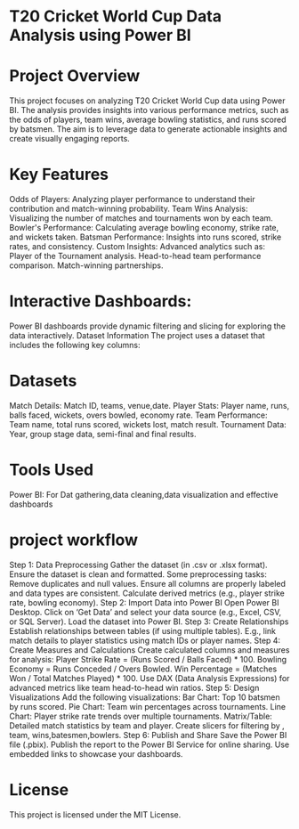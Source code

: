 # T20 Cricket World Cup Data Analysis using Power BI

# Project Overview
This project focuses on analyzing T20 Cricket World Cup data using Power BI. The analysis provides insights into various performance metrics, such as the odds of players, team wins, average bowling statistics, and runs scored by batsmen. The aim is to leverage data to generate actionable insights and create visually engaging reports.

# Key Features
Odds of Players: Analyzing player performance to understand their contribution and match-winning probability.
Team Wins Analysis: Visualizing the number of matches and tournaments won by each team.
Bowler's Performance: Calculating average bowling economy, strike rate, and wickets taken.
Batsman Performance: Insights into runs scored, strike rates, and consistency.
Custom Insights: Advanced analytics such as:
Player of the Tournament analysis.
Head-to-head team performance comparison.
Match-winning partnerships.

# Interactive Dashboards: 
Power BI dashboards provide dynamic filtering and slicing for exploring the data interactively.
Dataset Information
The project uses a dataset that includes the following key columns:

# Datasets
Match Details: Match ID, teams, venue,date.
Player Stats: Player name, runs, balls faced, wickets, overs bowled, economy rate.
Team Performance: Team name, total runs scored, wickets lost, match result.
Tournament Data: Year, group stage data, semi-final and final results.

# Tools Used
Power BI: For Dat gathering,data cleaning,data visualization and effective dashboards

# project workflow 
Step 1: Data Preprocessing
Gather the dataset (in .csv or .xlsx format).
Ensure the dataset is clean and formatted. Some preprocessing tasks:
Remove duplicates and null values.
Ensure all columns are properly labeled and data types are consistent.
Calculate derived metrics (e.g., player strike rate, bowling economy).
Step 2: Import Data into Power BI
Open Power BI Desktop.
Click on ‘Get Data’ and select your data source (e.g., Excel, CSV, or SQL Server).
Load the dataset into Power BI.
Step 3: Create Relationships
Establish relationships between tables (if using multiple tables).
E.g., link match details to player statistics using match IDs or player names.
Step 4: Create Measures and Calculations
Create calculated columns and measures for analysis:
Player Strike Rate = (Runs Scored / Balls Faced) * 100.
Bowling Economy = Runs Conceded / Overs Bowled.
Win Percentage = (Matches Won / Total Matches Played) * 100.
Use DAX (Data Analysis Expressions) for advanced metrics like team head-to-head win ratios.
Step 5: Design Visualizations
Add the following visualizations:
Bar Chart: Top 10 batsmen by runs scored.
Pie Chart: Team win percentages across tournaments.
Line Chart: Player strike rate trends over multiple tournaments.
Matrix/Table: Detailed match statistics by team and player.
Create slicers for filtering by , team, wins,batesmen,bowlers.
Step 6: Publish and Share
Save the Power BI file (.pbix).
Publish the report to the Power BI Service for online sharing.
Use embedded links to showcase your dashboards.

# License
This project is licensed under the MIT License.
